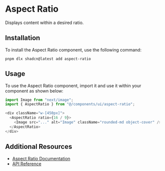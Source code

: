 # Aspect Ratio

Displays content within a desired ratio.

## Installation

To install the Aspect Ratio component, use the following command:

```shell
pnpm dlx shadcn@latest add aspect-ratio
```

## Usage

To use the Aspect Ratio component, import it and use it within your component as shown below:

```javascript
import Image from "next/image";
import { AspectRatio } from "@/components/ui/aspect-ratio";

<div className="w-[450px]">
  <AspectRatio ratio={16 / 9}>
    <Image src="..." alt="Image" className="rounded-md object-cover" />
  </AspectRatio>
</div>
```

## Additional Resources

- [Aspect Ratio Documentation](https://www.radix-ui.com/docs/primitives/components/aspect-ratio)
- [API Reference](https://www.radix-ui.com/docs/primitives/components/aspect-ratio#api-reference)